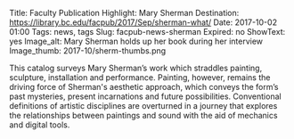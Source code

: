 Title: Faculty Publication Highlight: Mary Sherman 
Destination: https://library.bc.edu/facpub/2017/Sep/sherman-what/
Date: 2017-10-02 01:00 
Tags: news, tags 
Slug: facpub-news-sherman
Expired: no
ShowText: yes
Image_alt: Mary Sherman holds up her book during her interview
Image_thumb: 2017-10/sherm-thumbs.png

This catalog surveys Mary Sherman’s work which straddles painting, sculpture, installation and performance. Painting, however, remains the driving force of Sherman's aesthetic approach, which conveys the form’s past mysteries, present incarnations and future possibilities. Conventional definitions of artistic disciplines are overturned in a journey that explores the relationships between paintings and sound with the aid of mechanics and digital tools.
